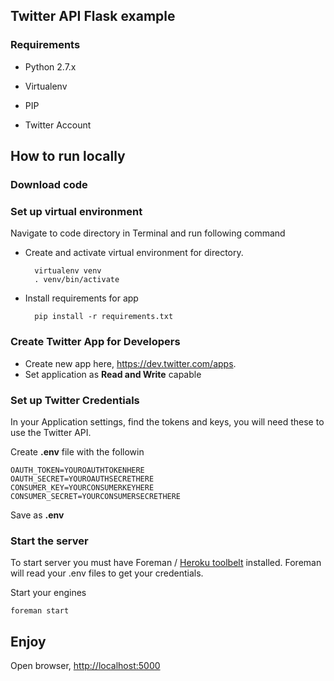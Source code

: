 ## Twitter API Flask example

### Requirements

* Python 2.7.x
* Virtualenv
* PIP

* Twitter Account

## How to run locally

### Download code

### Set up virtual environment

Navigate to code directory in Terminal and run following command

* Create and activate virtual environment for directory.

		virtualenv venv
		. venv/bin/activate

* Install requirements for app

		pip install -r requirements.txt


### Create Twitter App for Developers

* Create new app here, <https://dev.twitter.com/apps>.
* Set application as **Read and Write** capable

### Set up Twitter Credentials

In your Application settings, find the tokens and keys, you will need these to use the Twitter API.

Create **.env** file with the followin


	OAUTH_TOKEN=YOUROAUTHTOKENHERE
	OAUTH_SECRET=YOUROAUTHSECRETHERE
	CONSUMER_KEY=YOURCONSUMERKEYHERE
	CONSUMER_SECRET=YOURCONSUMERSECRETHERE

Save as **.env**


### Start the server

To start server you must have Foreman / [Heroku toolbelt](http://toolbelt.heroku.com) installed. Foreman will read your .env files to get your credentials.

Start your engines

	foreman start

## Enjoy

Open browser, <http://localhost:5000>

